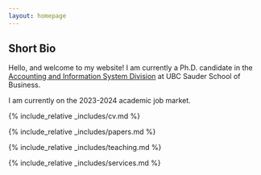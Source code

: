 ```yaml
---
layout: homepage
---
```


## Short Bio

Hello, and welcome to my website! I am currently a Ph.D. candidate in the [Accounting and Information System Division](https://www.sauder.ubc.ca/thought-leadership/divisions/accounting-information-systems) at UBC Sauder School of Business.  

 

I am currently on the 2023-2024 academic job market.

 
{% include_relative _includes/cv.md %}

{% include_relative _includes/papers.md %}

{% include_relative _includes/teaching.md %} 

{% include_relative _includes/services.md %}
